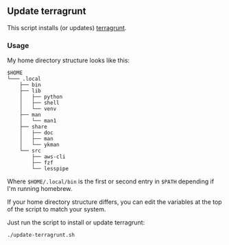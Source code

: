 ## Update terragrunt

This script installs (or updates) [terragrunt](https://terragrunt.gruntwork.io).


### Usage
My home directory structure looks like this:
```
$HOME
└─── .local
    ├── bin
    ├── lib
    │   ├── python
    │   ├── shell
    │   └── venv
    ├── man
    │   └── man1
    ├── share
    │   ├── doc
    │   ├── man
    │   └── ykman
    └── src
        ├── aws-cli
        ├── fzf
        └── lesspipe
```

Where `$HOME/.local/bin` is the first or second entry in `$PATH` depending if I'm running homebrew.

If your home directory structure differs, you can edit the variables at the top of the script to match your system.

Just run the script to install or update terragrunt:
```
./update-terragrunt.sh
```

